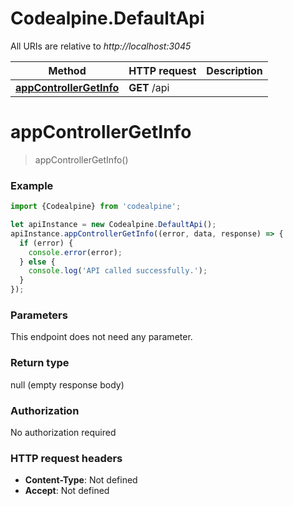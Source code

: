 # Codealpine.DefaultApi

All URIs are relative to *http://localhost:3045*

Method | HTTP request | Description
------------- | ------------- | -------------
[**appControllerGetInfo**](DefaultApi.md#appControllerGetInfo) | **GET** /api | 

<a name="appControllerGetInfo"></a>
# **appControllerGetInfo**
> appControllerGetInfo()



### Example
```javascript
import {Codealpine} from 'codealpine';

let apiInstance = new Codealpine.DefaultApi();
apiInstance.appControllerGetInfo((error, data, response) => {
  if (error) {
    console.error(error);
  } else {
    console.log('API called successfully.');
  }
});
```

### Parameters
This endpoint does not need any parameter.

### Return type

null (empty response body)

### Authorization

No authorization required

### HTTP request headers

 - **Content-Type**: Not defined
 - **Accept**: Not defined

